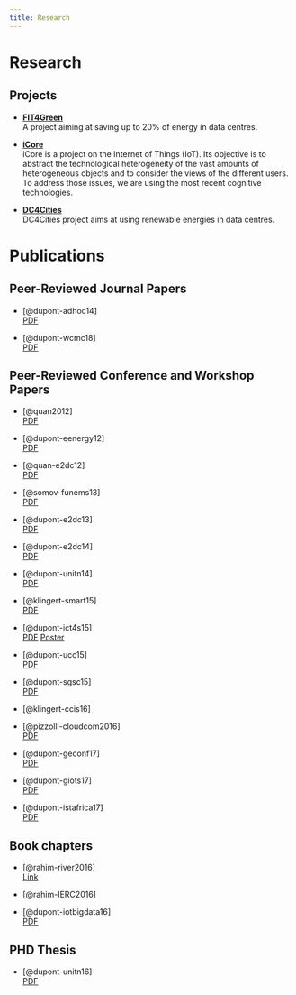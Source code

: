 ```yaml
---
title: Research
---
```


# Research

## Projects

 *  **[FIT4Green](http://www.fit4green.eu)** <br> A project aiming at saving up to 20% of
    energy in data centres.
    
 *  **[iCore](http://www.iot-icore.eu)** <br> iCore is a project on the Internet of Things (IoT). Its objective is to abstract the technological heterogeneity of the vast amounts of heterogeneous objects and to consider the views of the different users. To address those issues, we are using the most recent cognitive technologies.
 
 *  **[DC4Cities](http://www.dc4cities.eu)** <br>
    DC4Cities project aims at using renewable energies in data centres.
 
# Publications

## Peer-Reviewed Journal Papers

-   [@dupont-adhoc14]    
    [PDF](/docs/ADHOC14.pdf)

-   [@dupont-wcmc18]    
    [PDF](/docs/WCMC18.pdf)

## Peer-Reviewed Conference and Workshop Papers

-   [@quan2012]    
    [PDF](/docs/ISCIS11.pdf)

-   [@dupont-eenergy12]    
    [PDF](/docs/EENERGY12.pdf)

-   [@quan-e2dc12]    
    [PDF](/docs/E2DC12.pdf)

-   [@somov-funems13]    
    [PDF](/docs/FUNEMS13.pdf)

-   [@dupont-e2dc13]    
    [PDF](/docs/E2DC13.pdf)

-   [@dupont-e2dc14]    
    [PDF](/docs/E2DC14.pdf)

-   [@dupont-unitn14]    
    [PDF](/docs/PHDProposal.pdf)

-   [@klingert-smart15]    
    [PDF](/docs/SMART15.pdf)

-   [@dupont-ict4s15]     
    [PDF](/docs/ICT4S15.pdf)
    [Poster](/docs/ICT4SPosterA0.pdf)

-   [@dupont-ucc15]    
    [PDF](/docs/UCC15.pdf)

-   [@dupont-sgsc15]    
    [PDF](/docs/SGSC15.pdf)

-   [@klingert-ccis16]    

-   [@pizzolli-cloudcom2016]    
    [PDF](/bibliography/files/Paas4IoT_cloudcom_CR.pdf)

-   [@dupont-geconf17]    
    [PDF](/bibliography/files/GECONF17.pdf)

-   [@dupont-giots17]    
    [PDF](/bibliography/files/GIOTS17.pdf)

-   [@dupont-istafrica17]    
    [PDF](/bibliography/files/ISTAFRICA17.pdf)

## Book chapters

-   [@rahim-river2016]    
    [Link](http://www.riverpublishers.com/book_details.php?book_id=364)

-   [@rahim-IERC2016]    

-   [@dupont-iotbigdata16]    
    [PDF](/bibliography/files/dupont-iotbigdata2016.pdf)

## PHD Thesis

-   [@dupont-unitn16]    
    [PDF](/bibliography/files/cdupont-thesis.pdf)
